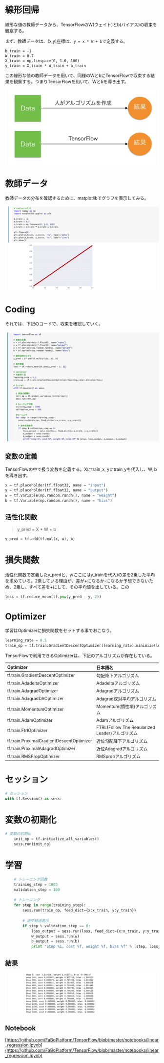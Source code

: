# 線形回帰

線形な値の教師データから、TensorFlowのW(ウェイト)とb(バイアス)の収束を観察する。

まず、教師データは、(x,y)座標は、`y = x * W + b`で定義する。

```
b_train = -1
W_train = 0.7
X_train = np.linspace(0, 1.0, 100)
y_train = X_train * W_train + b_train
```

この線形な値の教師データを用いて、同様のWとbにTensorFlowで収束する結果を観察する。つまりTensorFlowを用いて、Wとbを導き出す。

![](/img/linear00.png)

# 教師データ

教師データの分布を確認するために、matplotlibでグラフを表示してみる。

![](/img/linear01.png)


# Coding

それでは、下記のコードで、収束を確認していく。

![](/img/linear02.png)

## 変数の定義

TensorFlowの中で扱う変数を定義する。Xにtrain_x, yにtrain_yを代入し、W, bを導き出す。

```python
x = tf.placeholder(tf.float32, name = "input")
y = tf.placeholder(tf.float32, name = "output")
w = tf.Variable(np.random.randn(), name = "weight")
b = tf.Variable(np.random.randn(), name = "bias")
```

## 活性化関数

> y_pred = X * W + b

```python
y_pred = tf.add(tf.mul(x, w), b)
```
# 損失関数

活性化関数で定義したy_predと、y(ここにはy_trainを代入)の差を2乗した平均を求めている。2乗している理由が、差が+になるか-になるか予想できないため、2乗し、すべて差を+にして、その平均値を出している。この

```python
loss = tf.reduce_mean(tf.pow(y_pred - y, 2))
```

# Optimizer

学習はOptimizerに損失関数をセットする事でおこなう。

```python
learning_rate = 0.5
train_op = tf.train.GradientDescentOptimizer(learning_rate).minimize(loss)
```

TensorFlowで利用できるOptimizerは、下記のアルゴリズムが存在している。

|Optimizer|日本語名|
|:--|:--|
|tf.train.GradientDescentOptimizer | 勾配降下アルゴリズム |
|tf.train.AdadeltaOptimizer | Adadeltaアルゴリズム |
|tf.train.AdagradOptimizer | Adagradアルゴリズム |
|tf.train.AdagradDAOptimizer | Adagrad双対平均アルゴリズム |
|tf.train.MomentumOptimizer | Momentum(慣性項)アルゴリズム|
|tf.train.AdamOptimizer | Adamアルゴリズム |
|tf.train.FtrlOptimizer | FTRL(Follow The Reaularized Leader)アルゴリズム |
|tf.train.ProximalGradientDescentOptimizer | 近位勾配降下アルゴリズム |
|tf.train.ProximalAdagradOptimizer | 近位Adagradアルゴリズム |
|tf.train.RMSPropOptimizer | RMSpropアルゴリズム |

# セッション

```python
# セッション
with tf.Session() as sess:
```

# 変数の初期化

```python
# 変数の初期化
    init_op = tf.initialize_all_variables()
    sess.run(init_op)
```

# 学習

```python
    # トレーニング回数
    training_step = 1000
    validation_step = 100

    # トレーニング
    for step in range(training_step):
        sess.run(train_op, feed_dict={x:x_train, y:y_train})
    
        # 途中経過表示
        if step % validation_step == 0:
            loss_output = sess.run(loss, feed_dict={x:x_train, y:y_train})
            w_output = sess.run(w)
            b_output = sess.run(b)
            print "Step %i, cost %f, weight %f, bias %f" % (step, loss_output, w_output, b_output)

```

## 結果

![](/img/linear03.png)

## Notebook

[https://github.com/FaBoPlatform/TensorFlow/blob/master/notebooks/linear_regression.ipynb](https://github.com/FaBoPlatform/TensorFlow/blob/master/notebooks/linear_regression.ipynb)
